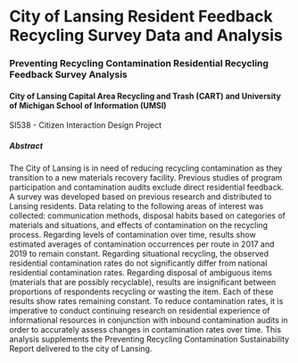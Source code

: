 # City of Lansing Resident Feedback Recycling Survey Data and Analysis

### Preventing Recycling Contamination Residential Recycling Feedback Survey Analysis

#### City of Lansing Capital Area Recycling and Trash (CART) and University of Michigan School of Information (UMSI)

SI538 - Citizen Interaction Design Project

##### Abstract

The City of Lansing is in need of reducing recycling contamination as they transition to a new materials recovery facility. 
Previous studies of program participation and contamination audits exclude direct residential feedback. 
A survey was developed based on previous research and distributed to Lansing residents. 
Data relating to the following areas of interest was collected: communication methods, disposal habits based on categories of materials and situations, and effects of contamination on the recycling process. 
Regarding levels of contamination over time, results show estimated averages of contamination occurrences per route in 2017 and 2019 to remain constant. 
Regarding situational recycling, the observed residential contamination rates do not significantly differ from national residential contamination rates. 
Regarding disposal of ambiguous items (materials that are possibly recyclable), results are insignificant between proportions of respondents recycling or wasting the item. 
Each of these results show rates remaining constant. 
To reduce contamination rates, it is imperative to conduct continuing research on residential experience of informational resources in conjunction with inbound contamination audits in order to accurately assess changes in contamination rates over time. 
This analysis supplements the Preventing Recycling Contamination Sustainability Report delivered to the city of Lansing.



